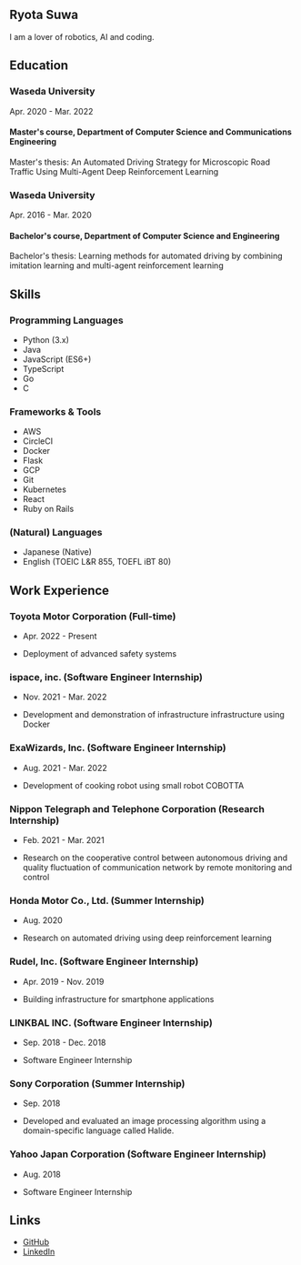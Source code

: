 ## Ryota Suwa

I am a lover of robotics, AI and coding.

## Education

### Waseda University

Apr. 2020 - Mar. 2022

#### Master's course, Department of Computer Science and Communications Engineering

Master's thesis: An Automated Driving Strategy for Microscopic Road Traffic Using Multi-Agent Deep
Reinforcement Learning


### Waseda University

Apr. 2016 - Mar. 2020

#### Bachelor's course, Department of Computer Science and Engineering

Bachelor's thesis: Learning methods for automated driving by combining imitation learning and multi-agent reinforcement learning


## Skills

### Programming Languages

- Python (3.x)
- Java
- JavaScript (ES6+)
- TypeScript
- Go
- C

### Frameworks & Tools

- AWS
- CircleCI
- Docker
- Flask
- GCP
- Git
- Kubernetes
- React
- Ruby on Rails

### (Natural) Languages

- Japanese (Native)
- English (TOEIC L&R 855, TOEFL iBT 80)

## Work Experience

### Toyota Motor Corporation (Full-time)

- Apr. 2022 - Present

- Deployment of advanced safety systems

### ispace, inc. (Software Engineer Internship)

- Nov. 2021 - Mar. 2022

- Development and demonstration of infrastructure infrastructure using Docker

### ExaWizards, Inc. (Software Engineer Internship)

- Aug. 2021 - Mar. 2022

- Development of cooking robot using small robot COBOTTA

### Nippon Telegraph and Telephone Corporation (Research Internship)

- Feb. 2021 - Mar. 2021

- Research on the cooperative control between autonomous driving and quality fluctuation of communication network by remote monitoring and control


### Honda Motor Co., Ltd. (Summer Internship)

- Aug. 2020

- Research on automated driving using deep reinforcement learning


### Rudel, Inc. (Software Engineer Internship)

- Apr. 2019 - Nov. 2019

- Building infrastructure for smartphone applications


### LINKBAL INC. (Software Engineer Internship)

- Sep. 2018 - Dec. 2018

- Software Engineer Internship


### Sony Corporation (Summer Internship)

- Sep. 2018

- Developed and evaluated an image processing algorithm using a domain-specific language called Halide.


### Yahoo Japan Corporation (Software Engineer Internship)

- Aug. 2018

- Software Engineer Internship


## Links

- [GitHub](https://github.com/rsuwa/)
- [LinkedIn](https://www.linkedin.com/in/ryotasuwa/)
